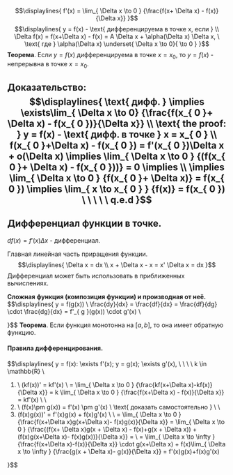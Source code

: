 $$\displaylines{
f'(x) = \lim_{ \Delta x \to 0 } {\frac{f(x+ \Delta x) - f(x)}{\Delta x}}
}$$
$$\displaylines{
y = f(x) - \text{ дифференцируема в точке x, если } \\
\Delta f(x) = f(x+\Delta x) - f(x) = A \Delta x + \alpha(\Delta x) \Delta x, \  \text{ где } \alpha(\Delta x) \underset{ \Delta x \to 0}{ \to 0 }
}$$
**Теорема**. Если ${y = f(x)}$ дифференцируема в точке ${x = x_{ 0 }}$, то ${y = f(x)}$ - непрерывна в точке ${x = x_{ 0 }}$.

Доказательство:
$$\displaylines{
\text{ дифф. } \implies \exists\lim_{ \Delta x \to 0} {\frac{f(x_{ 0 }+ \Delta x) - f(x_{ 0 })}{\Delta x}} \\
\text{ the proof: } y = f(x) - \text{ дифф. в точке } x = x_{ 0 } \\
f(x_{ 0 }+\Delta x) - f(x_{ 0 }) = f'(x_{ 0 })\Delta x + o(\Delta x) \implies \lim_{ \Delta x \to 0 } {(f(x_{ 0 }+ \Delta x) - f(x_{ 0 }))} = 0 \implies \\
\implies \lim_{ \Delta x \to 0 } {f(x_{ 0 }+ \Delta x)} = f(x_{ 0 }) \implies \lim_{ x \to x_{ 0 } } {f(x)} = f(x_{ 0 })  \ \ \ \ \ q.e.d
}$$
---
## Дифференциал функции в точке.
${df(x) = f'(x)\Delta x}$ - дифференциал.

Главная линейная часть приращения функции.
$$\displaylines{
\Delta  x = dx \\
x + \Delta  x - x = x' \Delta  x = dx
}$$
Дифференциал может быть использовать в приближенных вычислениях.

**Сложная функция (композиция функции) и производная от неё.**
$$\displaylines{
y = f(g(x)) \\
\frac{dy}{dx} = \frac{df}{dx} = \frac{df}{dg} \cdot \frac{dg}{dx} = f'_{ g }(g(x)) \cdot g'(x) \\

}$$
**Теорема**. Если функция монотонна на ${[a, b]}$, то она имеет обратную функцию.

#### Правила дифференцирования.
$$\displaylines{
y = f(x): \exists f'(x); y = g(x); \exists g'(x), \   \ \ \ k \in \mathbb{R} \\
1) \ (kf(x))' = kf'(x) \\
= \lim_{ \Delta  x \to 0 } {\frac{kf(x+\Delta  x)-kf(x)}{\Delta  x}} = k \lim_{ \Delta  x \to 0 } {\frac{f(x+\Delta   x) - f(x)}{\Delta   x}} = kf'(x) \\ \\
2) \ (f(x)\pm g(x)) = f'(x) \pm g'(x) \\
\text{ доказать самостоятельно } \\ \\
3) (f(x)g(x))' = f'(x)g(x) + f(x)g'(x) \\ \\
= \lim_{ \Delta  x \to 0 } {\frac{f(x+\Delta  x)g(x+\Delta  x)- f(x)g(x)}{\Delta  x}} = \lim_{ \Delta x  \to 0 } {\frac{(f(x+ \Delta  x)g(x + \Delta  x) - f(x)+g(x + \Delta   x)) + (f(x)g(x+\Delta  x)- f(x)g(x))}{\Delta  x}} = \\
= \lim_{ \Delta  x \to \infty } {\frac{f(x+\Delta  x)-f(x)}{\Delta   x}} \cdot g(x+\Delta  x) + f(x)\lim_{ \Delta  x \to \infty } {\frac{g(x + \Delta  x)- g(x)}{\Delta   x}} = f'(x)g(x)+f(x)g'(x)


}$$